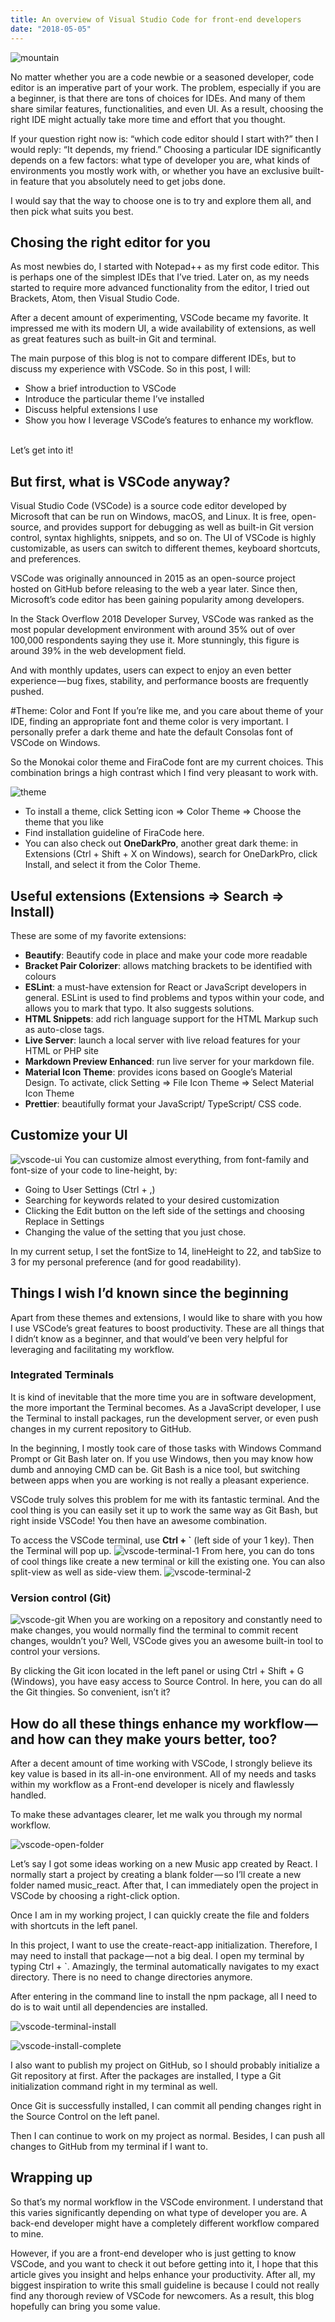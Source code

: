 ```yaml
---
title: An overview of Visual Studio Code for front-end developers
date: "2018-05-05"
---
```


![mountain](./mountain.jpeg)

No matter whether you are a code newbie or a seasoned developer, code editor is an imperative part of your work. The problem, especially if you are a beginner, is that there are tons of choices for IDEs. And many of them share similar features, functionalities, and even UI. As a result, choosing the right IDE might actually take more time and effort that you thought.

If your question right now is: “which code editor should I start with?” then I would reply: “It depends, my friend.” Choosing a particular IDE significantly depends on a few factors: what type of developer you are, what kinds of environments you mostly work with, or whether you have an exclusive built-in feature that you absolutely need to get jobs done.

I would say that the way to choose one is to try and explore them all, and then pick what suits you best.

## Chosing the right editor for you
As most newbies do, I started with Notepad++ as my first code editor. This is perhaps one of the simplest IDEs that I’ve tried. Later on, as my needs started to require more advanced functionality from the editor, I tried out Brackets, Atom, then Visual Studio Code.

After a decent amount of experimenting, VSCode became my favorite. It impressed me with its modern UI, a wide availability of extensions, as well as great features such as built-in Git and terminal.

The main purpose of this blog is not to compare different IDEs, but to discuss my experience with VSCode. So in this post, I will:

* Show a brief introduction to VSCode
* Introduce the particular theme I’ve installed
* Discuss helpful extensions I use
* Show you how I leverage VSCode’s features to enhance my workflow.
<br>
Let’s get into it!

## But first, what is VSCode anyway?
Visual Studio Code (VSCode) is a source code editor developed by Microsoft that can be run on Windows, macOS, and Linux. It is free, open-source, and provides support for debugging as well as built-in Git version control, syntax highlights, snippets, and so on. The UI of VSCode is highly customizable, as users can switch to different themes, keyboard shortcuts, and preferences.

VSCode was originally announced in 2015 as an open-source project hosted on GitHub before releasing to the web a year later. Since then, Microsoft’s code editor has been gaining popularity among developers.

In the Stack Overflow 2018 Developer Survey, VSCode was ranked as the most popular development environment with around 35% out of over 100,000 respondents saying they use it. More stunningly, this figure is around 39% in the web development field.

And with monthly updates, users can expect to enjoy an even better experience — bug fixes, stability, and performance boosts are frequently pushed.

#Theme: Color and Font
If you’re like me, and you care about theme of your IDE, finding an appropriate font and theme color is very important. I personally prefer a dark theme and hate the default Consolas font of VSCode on Windows.

So the Monokai color theme and FiraCode font are my current choices. This combination brings a high contrast which I find very pleasant to work with.

![theme](./theme.png)

* To install a theme, click Setting icon => Color Theme => Choose the theme that you like
* Find installation guideline of FiraCode here.
* You can also check out <strong>OneDarkPro</strong>, another great dark theme: in Extensions (Ctrl + Shift + X on Windows), search for OneDarkPro, click Install, and select it from the Color Theme.

## Useful extensions (Extensions => Search => Install)
These are some of my favorite extensions:

* <strong>Beautify</strong>: Beautify code in place and make your code more readable
* <strong>Bracket Pair Colorizer</strong>: allows matching brackets to be identified with colours
* <strong>ESLint</strong>: a must-have extension for React or JavaScript developers in general. ESLint is used to find problems and typos within your code, and allows you to mark that typo. It also suggests solutions.
* <strong>HTML Snippets</strong>: add rich language support for the HTML Markup such as auto-close tags.
* <strong>Live Server</strong>: launch a local server with live reload features for your HTML or PHP site
* <strong>Markdown Preview Enhanced</strong>: run live server for your markdown file.
* <strong>Material Icon Theme</strong>: provides icons based on Google’s Material Design. To activate, click Setting => File Icon Theme => Select Material Icon Theme
* <strong>Prettier</strong>: beautifully format your JavaScript/ TypeScript/ CSS code.

## Customize your UI
![vscode-ui](./vscode-ui.png)
You can customize almost everything, from font-family and font-size of your code to line-height, by:
* Going to User Settings (Ctrl + ,)
* Searching for keywords related to your desired customization
* Clicking the Edit button on the left side of the settings and choosing Replace in Settings
* Changing the value of the setting that you just chose.

In my current setup, I set the fontSize to 14, lineHeight to 22, and tabSize to 3 for my personal preference (and for good readability).

## Things I wish I’d known since the beginning
Apart from these themes and extensions, I would like to share with you how I use VSCode’s great features to boost productivity. These are all things that I didn’t know as a beginner, and that would’ve been very helpful for leveraging and facilitating my workflow.

### Integrated Terminals
It is kind of inevitable that the more time you are in software development, the more important the Terminal becomes. As a JavaScript developer, I use the Terminal to install packages, run the development server, or even push changes in my current repository to GitHub.

In the beginning, I mostly took care of those tasks with Windows Command Prompt or Git Bash later on. If you use Windows, then you may know how dumb and annoying CMD can be. Git Bash is a nice tool, but switching between apps when you are working is not really a pleasant experience.

VSCode truly solves this problem for me with its fantastic terminal. And the cool thing is you can easily set it up to work the same way as Git Bash, but right inside VSCode! You then have an awesome combination.

To access the VSCode terminal, use <strong>Ctrl + `</strong> (left side of your 1 key). Then the Terminal will pop up.
![vscode-terminal-1](./terminal.png)
From here, you can do tons of cool things like create a new terminal or kill the existing one. You can also split-view as well as side-view them.
![vscode-terminal-2](./terminal-2.png)

### Version control (Git)
![vscode-git](./vscode-git.png)
When you are working on a repository and constantly need to make changes, you would normally find the terminal to commit recent changes, wouldn’t you? Well, VSCode gives you an awesome built-in tool to control your versions.

By clicking the Git icon located in the left panel or using Ctrl + Shift + G (Windows), you have easy access to Source Control. In here, you can do all the Git thingies. So convenient, isn’t it?

## How do all these things enhance my workflow — and how can they make yours better, too?
After a decent amount of time working with VSCode, I strongly believe its key value is based in its all-in-one environment. All of my needs and tasks within my workflow as a Front-end developer is nicely and flawlessly handled.

To make these advantages clearer, let me walk you through my normal workflow.

![vscode-open-folder](./vscode-open-folder.png)

Let’s say I got some ideas working on a new Music app created by React. I normally start a project by creating a blank folder — so I’ll create a new folder named music_react. After that, I can immediately open the project in VSCode by choosing a right-click option.

Once I am in my working project, I can quickly create the file and folders with shortcuts in the left panel.

In this project, I want to use the create-react-app initialization. Therefore, I may need to install that package — not a big deal. I open my terminal by typing Ctrl + `. Amazingly, the terminal automatically navigates to my exact directory. There is no need to change directories anymore.

After entering in the command line to install the npm package, all I need to do is to wait until all dependencies are installed.

![vscode-terminal-install](./vscode-terminal-install.png)

![vscode-install-complete](./vscode-install-complete.png)

I also want to publish my project on GitHub, so I should probably initialize a Git repository at first. After the packages are installed, I type a Git initialization command right in my terminal as well.

Once Git is successfully installed, I can commit all pending changes right in the Source Control on the left panel.

Then I can continue to work on my project as normal. Besides, I can push all changes to GitHub from my terminal if I want to.

## Wrapping up
So that’s my normal workflow in the VSCode environment. I understand that this varies significantly depending on what type of developer you are. A back-end developer might have a completely different workflow compared to mine.

However, if you are a front-end developer who is just getting to know VSCode, and you want to check it out before getting into it, I hope that this article gives you insight and helps enhance your productivity. After all, my biggest inspiration to write this small guideline is because I could not really find any thorough review of VSCode for newcomers. As a result, this blog hopefully can bring you some value.